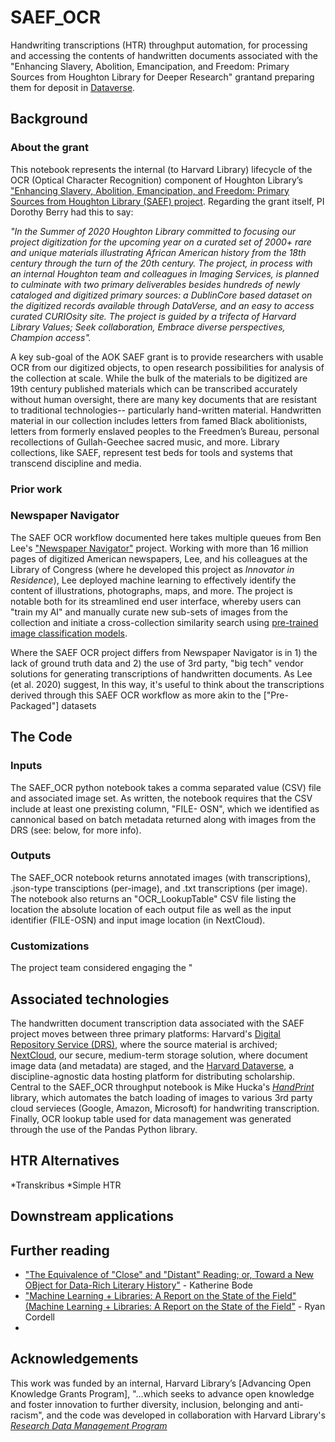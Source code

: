 # SAEF_OCR
Handwriting transcriptions (HTR) throughput automation, for processing and accessing the contents of handwritten documents associated with the "Enhancing Slavery, Abolition, Emancipation, and Freedom: Primary Sources from Houghton Library for Deeper Research" grantand preparing them for deposit in [Dataverse](https://dataverse.harvard.edu/). 

## Background
### About the grant
This notebook represents the internal (to Harvard Library) lifecycle of the OCR (Optical Character Recognition) component of Houghton Library’s ["Enhancing Slavery, Abolition, Emancipation, and Freedom: Primary Sources from Houghton Library (SAEF) project](https://wiki.harvard.edu/confluence/display/HoughtonTechnicalServices/FY+21+Digital+Project+-+Slavery%2C+Abolition%2C+Emancipation%2C+and+Freedom%3A+Primary+Sources+from+Houghton+Library). Regarding the grant itself, PI Dorothy Berry had this to say:

*"In the Summer of 2020 Houghton Library committed to focusing our project digitization for the upcoming year on a curated set of 2000+ rare and unique materials illustrating African American history from the 18th century through the turn of the 20th century. The project, in process with an internal Houghton team and colleagues in Imaging Services, is planned to culminate with two primary deliverables besides hundreds of newly cataloged and digitized primary sources: a DublinCore based dataset on the digitized records available through DataVerse, and an easy to access curated CURIOsity site. The project is guided by a trifecta of Harvard Library Values; Seek collaboration, Embrace diverse perspectives, Champion access".*

A key sub-goal of the AOK SAEF grant is to provide researchers with usable OCR from our digitized objects, to open research possibilities for analysis of the collection at scale. While the bulk of the materials to be digitized are 19th century published materials which can be transcribed accurately without human oversight, there are many key documents that are resistant to traditional technologies-- particularly hand-written material. Handwritten material in our collection includes letters from famed Black abolitionists, letters from formerly enslaved peoples to the Freedmen’s Bureau, personal recollections of Gullah-Geechee sacred music, and more. Library collections, like SAEF, represent test beds for tools and systems that transcend discipline and media.


### Prior work
### Newspaper Navigator
The SAEF OCR workflow documented here takes multiple queues from Ben Lee's ["Newspaper Navigator"](https://github.com/LibraryOfCongress/newspaper-navigator) project. Working with more than 16 million pages of digitized American newspapers, Lee, and his colleagues at the Library of Congress (where he developed this project as _Innovator in Residence_), Lee deployed machine learning to effectively identify the content of illustrations, photographs, maps, and more. The project is notable both for its streamlined end user interface, whereby users can "train my AI" and manually curate new sub-sets of images from the collection and initiate a cross-collection similarity search using [pre-trained image classification models](https://github.com/facebookresearch/detectron2/blob/main/INSTALL.md). 

Where the SAEF OCR project differs from Newspaper Navigator is in 1) the lack of ground truth data and 2) the use of 3rd party, "big tech" vendor solutions for generating transcriptions of handwritten documents. As Lee (et al. 2020) suggest, In this way, it's useful to think about the transcriptions derived through this SAEF OCR workflow as more akin to the ["Pre-Packaged"] datasets

## The Code
### Inputs
The SAEF_OCR python notebook takes a comma separated value (CSV) file and associated image set. As written, the notebook requires that the CSV include at least one prexisting column, "FILE-
OSN", which we identified as cannonical based on batch metadata returned along with images from the DRS (see: below, for more info). 

### Outputs
The SAEF_OCR notebook returns annotated images (with transcriptions), .json-type transciptions (per-image), and .txt transcriptions (per image). The notebook also returns an "OCR_LookupTable" CSV file listing the location the absolute location of each output file as well as the input identifier (FILE-OSN) and input image location (in NextCloud). 

### Customizations
The project team considered engaging the "

## Associated technologies
The handwritten document transcription data associated with the SAEF project moves between three primary platforms: Harvard's [Digital Repository Service (DRS)](https://wiki.harvard.edu/confluence/pages/viewpage.action?pageId=204385879), where the source material is archived; [NextCloud](https://nextcloud.com/), our secure, medium-term storage solution, where document image data (and metadata) are staged, and the [Harvard Dataverse](https://dataverse.harvard.edu/), a discipline-agnostic data hosting platform for distributing scholarship. Central to the SAEF_OCR throughput notebook is Mike Hucka's [*HandPrint*](https://github.com/caltechlibrary/handprint) library, which automates the batch loading of images to various 3rd party cloud servieces (Google, Amazon, Microsoft) for handwriting transcription. Finally, OCR lookup table used for data management was generated through the use of the Pandas Python library.

## HTR Alternatives
*Transkribus
*Simple HTR

## Downstream applications

## Further reading
* ["The Equivalence of "Close" and "Distant" Reading; or, Toward a New OBject for Data-Rich Literary History"](https://read.dukeupress.edu/modern-language-quarterly/article/78/1/77/19924) - Katherine Bode
* ["Machine Learning + Libraries: A Report on the State of the Field"(Machine Learning + Libraries: A Report on the State of the Field"](https://apo.org.au/node/307049) - Ryan Cordell
* 

## Acknowledgements
This work was funded by an internal, Harvard Library’s [Advancing Open Knowledge Grants Program], "...which seeks to advance open knowledge and foster innovation to further diversity, inclusion, belonging and anti-racism", and the code was developed in collaboration with Harvard Library's [*Research Data Management Program*](https://hlrdm.library.harvard.edu/)

